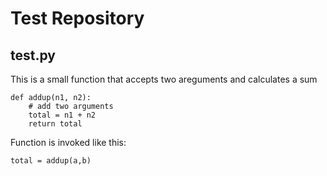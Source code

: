 # Test Repository

## test.py

This is a small function that accepts two areguments and calculates a sum

```
def addup(n1, n2):
    # add two arguments
    total = n1 + n2
    return total
```

Function is invoked like this:

```
total = addup(a,b)
```

